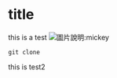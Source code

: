 # title
this is a test
![圖片說明:mickey](https://img.toy-people.com/member/163245654451.jpeg)

```
git clone
```
this is test2